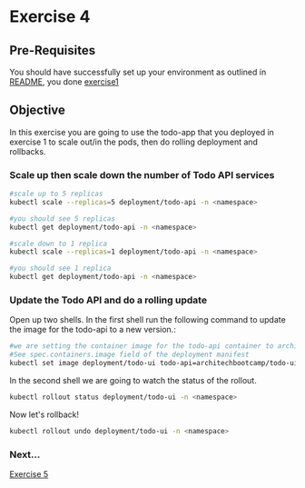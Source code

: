 # Exercise 4 #

## Pre-Requisites ##

You should have successfully set up your environment as outlined in [README](./README.md), you done [exercise1](./exercise1.md)

## Objective ##

In this exercise you are going to use the todo-app that you deployed in exercise 1 to scale out/in the pods, then do rolling deployment and rollbacks.

### Scale up then scale down the number of Todo API services ###

```sh
#scale up to 5 replicas
kubectl scale --replicas=5 deployment/todo-api -n <namespace>

#you should see 5 replicas
kubectl get deployment/todo-api -n <namespace>

#scale down to 1 replica
kubectl scale --replicas=1 deployment/todo-api -n <namespace>

#you should see 1 replica
kubectl get deployment/todo-api -n <namespace>
```

### Update the Todo API and do a rolling update ###

Open up two shells.  In the first shell run the following command to update the image for the todo-api to a new version.:

```sh
#we are setting the container image for the todo-api container to architechbootcamp/todo-api:1.0.1
#See spec.containers.image field of the deployment manifest
kubectl set image deployment/todo-ui todo-api=architechbootcamp/todo-ui:1.0.2
```

In the second shell we are going to watch the status of the rollout.

```sh
kubectl rollout status deployment/todo-ui -n <namespace>
```

Now let's rollback!

```sh
kubectl rollout undo deployment/todo-ui -n <namespace>
```

### Next... ###

[Exercise 5](./exercise5.md)
